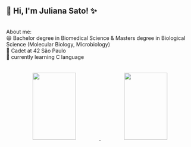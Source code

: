 ## 👋 Hi, I'm Juliana Sato! ✨
<br>
About me: <br>
😄 Bachelor degree in Biomedical Science & Masters degree in Biological Science (Molecular Biology, Microbiology) <br>
🌱 Cadet at 42 São Paulo <br>
🔭 currently learning C language <br>
<br>
<br>
<div align="center">
  <a href="https://github.com/julumisato">
  <img height="180em" width="48%" src="https://github-readme-stats.vercel.app/api?username=julumisato&show_icons=true&theme=cobalt&include_all_commits=true&count_private=true"/>
  <img height="180em" width="48%" src="https://github-readme-stats.vercel.app/api/top-langs/?username=julumisato&layout=compact&langs_count=7&theme=cobalt"/>
</div>
  
<!--
**julumisato/julumisato** is a ✨ _special_  repository because its `README.md` (this file) appears on your GitHub profile.

Here are some ideas to get you started:

- 🔭 I’m currently working on ...
- 🌱 I’m currently learning ...
- 👯 I’m looking to collaborate on ...
- 🤔 I’m looking for help with ...
- 💬 Ask me about ...
- 📫 How to reach me: ...
- 😄 Pronouns: ...
- ⚡ Fun fact: ...
-->
